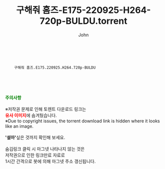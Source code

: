﻿---
layout: post
title:  "    구해줘 홈즈-E175-220925-H264-720p-BULDU.torrent"
author: John
categories: [ TV ]
tags: [  ]
image:  
description: "    구해줘 홈즈-E175-220925-H264-720p-BULDU torrent 정보 공유"
toc: true
toc_sticky: true
---

<br>

        구해줘 홈즈.E175.220925.H264.720p-BULDU  
    
<br><br><br>
<p data-ke-size="size16"><b><span style="color: green;">주의사항</span></b><br /><br />※저작권 문제로 인해 토렌트 다운로드 링크는<br /><b><span style="color: red;">유사 이미지</span></b>에 숨겨뒀습니다.<br />※Due to copyright issues, the torrent download link is hidden where it looks like an image.<br /><br /><b>'설마'</b>싶은 것까지 확인해 보세요.<br /><br />숨김링크 클릭 시 마그넷 나타나지 않는 것은<br />저작권으로 인한 링크만료 자료로<br />1시간 간격으로 봇에 의해 마그넷 주소 갱신됩니다.</p>
